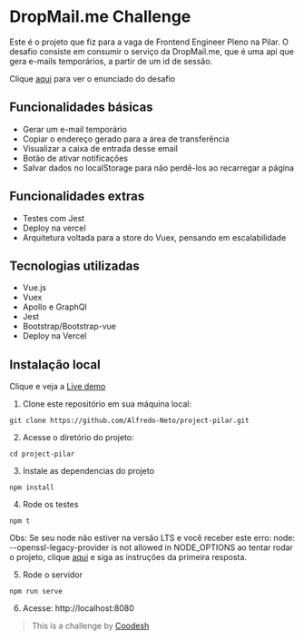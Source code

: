 # DropMail.me Challenge

Este é o projeto que fiz para a vaga de Frontend Engineer Pleno na Pilar.
O desafio consiste em consumir o serviço da DropMail.me, que é uma api que gera e-mails temporários, a partir de um id de sessão.

Clique [aqui](https://github.com/Alfredo-Neto/project-pilar/blob/main/src/assets/README.md) para ver o enunciado do desafio

## Funcionalidades básicas

- Gerar um e-mail temporário
- Copiar o endereço gerado para a área de transferência
- Visualizar a caixa de entrada desse email
- Botão de ativar notificações
- Salvar dados no localStorage para não perdê-los ao recarregar a página

## Funcionalidades extras

- Testes com Jest
- Deploy na vercel
- Arquitetura voltada para a store do Vuex, pensando em escalabilidade

## Tecnologias utilizadas

- Vue.js
- Vuex
- Apollo e GraphQl
- Jest
- Bootstrap/Bootstrap-vue
- Deploy na Vercel

## Instalação local

Clique e veja a [Live demo](project-pilar.vercel.app)

1. Clone este repositório em sua máquina local:

```shell
git clone https://github.com/Alfredo-Neto/project-pilar.git
```
2. Acesse o diretório do projeto:

```shell
cd project-pilar
```
3. Instale as dependencias do projeto

```shell
npm install
```
4. Rode os testes

```shell
npm t
```
Obs: Se seu node não estiver na versão LTS e você receber este erro: node: --openssl-legacy-provider is not allowed in NODE_OPTIONS ao tentar rodar o projeto, clique [aqui](https://stackoverflow.com/questions/72866798/node-openssl-legacy-provider-is-not-allowed-in-node-options) e siga as instruções da primeira resposta.

5. Rode o servidor

```shell
npm run serve
```
6. Acesse: http://localhost:8080

>  This is a challenge by [Coodesh](https://coodesh.com/)


